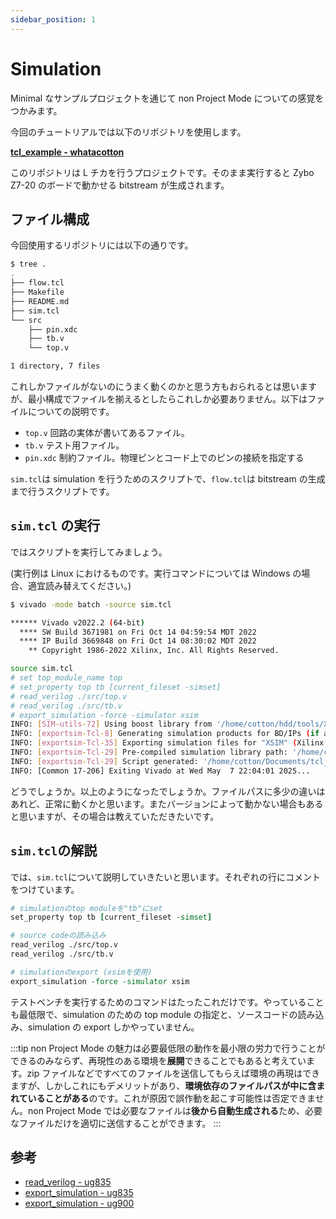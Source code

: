 ```yaml
---
sidebar_position: 1
---
```


# Simulation

Minimal なサンプルプロジェクトを通じて non Project Mode についての感覚をつかみます。

今回のチュートリアルでは以下のリポジトリを使用します。

**[tcl_example - whatacotton](https://github.com/WhatACotton/tcl_example)**

このリポジトリは L チカを行うプロジェクトです。そのまま実行すると Zybo Z7-20 のボードで動かせる bitstream が生成されます。

## ファイル構成

今回使用するリポジトリには以下の通りです。

```sh
$ tree .
.
├── flow.tcl
├── Makefile
├── README.md
├── sim.tcl
└── src
    ├── pin.xdc
    ├── tb.v
    └── top.v

1 directory, 7 files
```

これしかファイルがないのにうまく動くのかと思う方もおられるとは思いますが、最小構成でファイルを揃えるとしたらこれしか必要ありません。以下はファイルについての説明です。

- `top.v` 回路の実体が書いてあるファイル。
- `tb.v` テスト用ファイル。
- `pin.xdc` 制約ファイル。物理ピンとコード上でのピンの接続を指定する

`sim.tcl`は simulation を行うためのスクリプトで、`flow.tcl`は bitstream の生成まで行うスクリプトです。

## `sim.tcl` の実行

ではスクリプトを実行してみましょう。

(実行例は Linux におけるものです。実行コマンドについては Windows の場合、適宜読み替えてください。)

```sh
$ vivado -mode batch -source sim.tcl

****** Vivado v2022.2 (64-bit)
  **** SW Build 3671981 on Fri Oct 14 04:59:54 MDT 2022
  **** IP Build 3669848 on Fri Oct 14 08:30:02 MDT 2022
    ** Copyright 1986-2022 Xilinx, Inc. All Rights Reserved.

source sim.tcl
# set top_module_name top
# set_property top tb [current_fileset -simset]
# read_verilog ./src/top.v
# read_verilog ./src/tb.v
# export_simulation -force -simulator xsim
INFO: [SIM-utils-72] Using boost library from '/home/cotton/hdd/tools/Xilinx/Vivado/2022.2/tps/boost_1_72_0'
INFO: [exportsim-Tcl-8] Generating simulation products for BD/IPs (if any)...
INFO: [exportsim-Tcl-35] Exporting simulation files for "XSIM" (Xilinx Vivado Simulator)...
INFO: [exportsim-Tcl-29] Pre-compiled simulation library path: '/home/cotton/hdd/tools/Xilinx/Vivado/2022.2/data/xsim'
INFO: [exportsim-Tcl-29] Script generated: '/home/cotton/Documents/tcl_example/export_sim/xsim/tb.sh'
INFO: [Common 17-206] Exiting Vivado at Wed May  7 22:04:01 2025...
```

どうでしょうか。以上のようになったでしょうか。ファイルパスに多少の違いはあれど、正常に動くかと思います。またバージョンによって動かない場合もあると思いますが、その場合は教えていただきたいです。

## `sim.tcl`の解説

では、`sim.tcl`について説明していきたいと思います。それぞれの行にコメントをつけています。

```tcl
# simulationのtop moduleを"tb"にset
set_property top tb [current_fileset -simset]

# source codeの読み込み
read_verilog ./src/top.v
read_verilog ./src/tb.v

# simulationのexport (xsimを使用)
export_simulation -force -simulator xsim
```

テストベンチを実行するためのコマンドはたったこれだけです。やっていることも最低限で、simulation のための top module の指定と、ソースコードの読み込み、simulation の export しかやっていません。

:::tip
non Project Mode の魅力は必要最低限の動作を最小限の労力で行うことができるのみならず、再現性のある環境を**展開**できることでもあると考えています。zip ファイルなどですべてのファイルを送信してもらえば環境の再現はできますが、しかしこれにもデメリットがあり、**環境依存のファイルパスが中に含まれていることがある**のです。これが原因で誤作動を起こす可能性は否定できません。non Project Mode では必要なファイルは**後から自動生成される**ため、必要なファイルだけを適切に送信することができます。
:::

## 参考

- [read_verilog - ug835](https://docs.amd.com/r/2024.1-English/ug835-vivado-tcl-commands/read_verilog)
- [export_simulation - ug835](https://docs.amd.com/r/2024.1-English/ug835-vivado-tcl-commands/export_simulation)
- [export_simulation - ug900](https://docs.amd.com/r/en-US/ug900-vivado-logic-simulation/export_ip_user_files)
